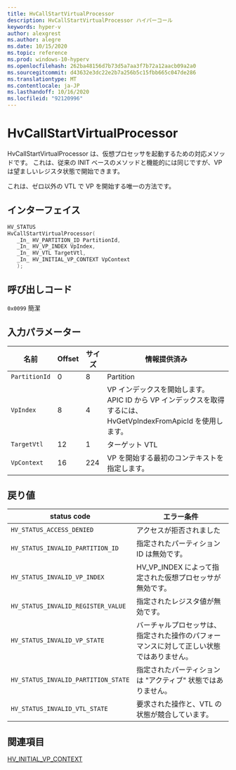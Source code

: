 ```yaml
---
title: HvCallStartVirtualProcessor
description: HvCallStartVirtualProcessor ハイパーコール
keywords: hyper-v
author: alexgrest
ms.author: alegre
ms.date: 10/15/2020
ms.topic: reference
ms.prod: windows-10-hyperv
ms.openlocfilehash: 262ba48156d7b73d5a7aa3f7b72a12aacb09a2a0
ms.sourcegitcommit: d43632e3dc22e2b7a256b5c15fbb665c047de286
ms.translationtype: MT
ms.contentlocale: ja-JP
ms.lasthandoff: 10/16/2020
ms.locfileid: "92120996"
---
```

# <a name="hvcallstartvirtualprocessor"></a>HvCallStartVirtualProcessor

HvCallStartVirtualProcessor は、仮想プロセッサを起動するための対応メソッドです。 これは、従来の INIT ベースのメソッドと機能的には同じですが、VP は望ましいレジスタ状態で開始できます。

これは、ゼロ以外の VTL で VP を開始する唯一の方法です。

## <a name="interface"></a>インターフェイス

 ```c
HV_STATUS
HvCallStartVirtualProcessor(
    _In_ HV_PARTITION_ID PartitionId,
    _In_ HV_VP_INDEX VpIndex,
    _In_ HV_VTL TargetVtl,
    _In_ HV_INITIAL_VP_CONTEXT VpContext
    );
 ```

## <a name="call-code"></a>呼び出しコード

`0x0099` 簡潔

## <a name="input-parameters"></a>入力パラメーター

| 名前                    | Offset     | サイズ     | 情報提供済み                      |
|-------------------------|------------|----------|-------------------------------------------|
| `PartitionId`           | 0          | 8        | Partition                                 |
| `VpIndex`               | 8          | 4        | VP インデックスを開始します。 APIC ID から VP インデックスを取得するには、HvGetVpIndexFromApicId を使用します。 |
| `TargetVtl`             | 12         | 1        | ターゲット VTL                                |
| `VpContext`             | 16         | 224      | VP を開始する最初のコンテキストを指定します。 |

## <a name="return-values"></a>戻り値

| status code                         | エラー条件                                       |
|-------------------------------------|-------------------------------------------------------|
| `HV_STATUS_ACCESS_DENIED`           | アクセスが拒否されました                                         |
| `HV_STATUS_INVALID_PARTITION_ID`    | 指定されたパーティション ID は無効です。                |
| `HV_STATUS_INVALID_VP_INDEX`        | HV_VP_INDEX によって指定された仮想プロセッサが無効です。 |
| `HV_STATUS_INVALID_REGISTER_VALUE`  | 指定されたレジスタ値が無効です。               |
| `HV_STATUS_INVALID_VP_STATE`        | バーチャルプロセッサは、指定された操作のパフォーマンスに対して正しい状態ではありません。 |
| `HV_STATUS_INVALID_PARTITION_STATE` | 指定されたパーティションは "アクティブ" 状態ではありません。 |
| `HV_STATUS_INVALID_VTL_STATE`       | 要求された操作と、VTL の状態が競合しています。 |

## <a name="see-also"></a>関連項目

[HV_INITIAL_VP_CONTEXT](../datatypes/HV_INITIAL_VP_CONTEXT.md)